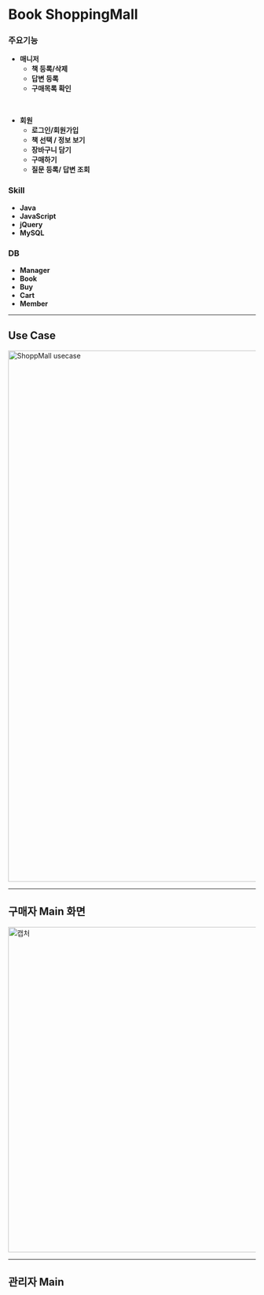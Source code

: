 # Book ShoppingMall

### 주요기능


* **매니저**   
  * **책 등록/삭제**
  * **답변 등록**
  * **구매목록 확인**
  
<br/>

* **회원**
  * **로그인/회원가입**
  * **책 선택 / 정보 보기**
  * **장바구니 담기**
  * **구매하기**
  * **질문 등록/ 답변 조회**


### Skill
* **Java**
* **JavaScript**
* **jQuery**
* **MySQL**

### DB
* **Manager**
* **Book**
* **Buy**
* **Cart**
* **Member**

***

## Use Case
<img width="1081" alt="ShoppMall usecase" src="https://user-images.githubusercontent.com/64480971/82079838-7d95be00-971e-11ea-94ca-0e998736a5f6.PNG">

***
## 구매자 Main 화면
<img width="662" alt="캡처" src="https://user-images.githubusercontent.com/64480971/81794457-c7777c00-9545-11ea-9c01-8907e740137d.PNG">

***
## 관리자 Main  
